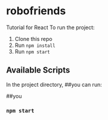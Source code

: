 # robofriends

Tutorial for React To run the project:

1. Clone this repo
2. Run `npm install`
3. Run `npm start`

## Available Scripts

In the project directory, ##you can run:

##you

### `npm start`


